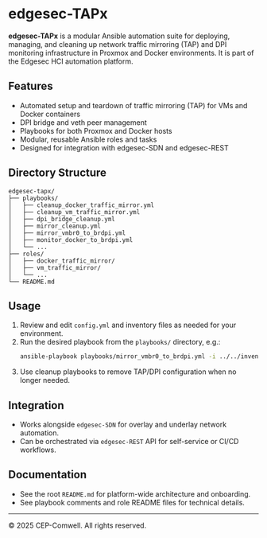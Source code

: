 # edgesec-TAPx

**edgesec-TAPx** is a modular Ansible automation suite for deploying, managing, and cleaning up network traffic mirroring (TAP) and DPI monitoring infrastructure in Proxmox and Docker environments. It is part of the Edgesec HCI automation platform.

## Features
- Automated setup and teardown of traffic mirroring (TAP) for VMs and Docker containers
- DPI bridge and veth peer management
- Playbooks for both Proxmox and Docker hosts
- Modular, reusable Ansible roles and tasks
- Designed for integration with edgesec-SDN and edgesec-REST

## Directory Structure
```
edgesec-tapx/
├── playbooks/
│   ├── cleanup_docker_traffic_mirror.yml
│   ├── cleanup_vm_traffic_mirror.yml
│   ├── dpi_bridge_cleanup.yml
│   ├── mirror_cleanup.yml
│   ├── mirror_vmbr0_to_brdpi.yml
│   ├── monitor_docker_to_brdpi.yml
│   └── ...
├── roles/
│   ├── docker_traffic_mirror/
│   ├── vm_traffic_mirror/
│   └── ...
└── README.md
```

## Usage
1. Review and edit `config.yml` and inventory files as needed for your environment.
2. Run the desired playbook from the `playbooks/` directory, e.g.:
   ```bash
   ansible-playbook playbooks/mirror_vmbr0_to_brdpi.yml -i ../../inventory
   ```
3. Use cleanup playbooks to remove TAP/DPI configuration when no longer needed.

## Integration
- Works alongside `edgesec-SDN` for overlay and underlay network automation.
- Can be orchestrated via `edgesec-REST` API for self-service or CI/CD workflows.

## Documentation
- See the root `README.md` for platform-wide architecture and onboarding.
- See playbook comments and role README files for technical details.

---
© 2025 CEP-Comwell. All rights reserved.
